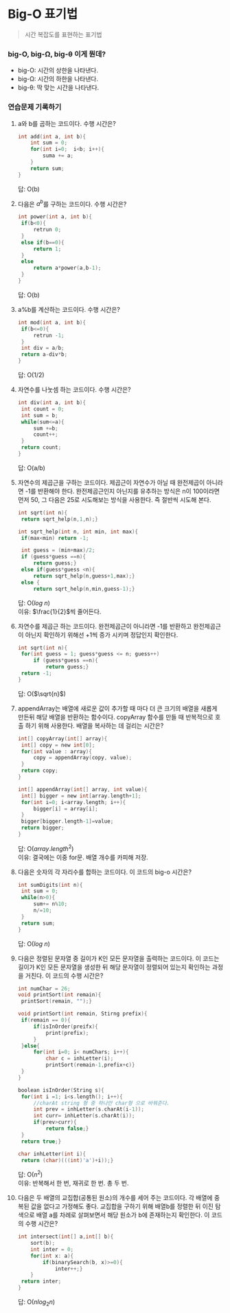 # Big-O 표기법

> 시간 복잡도를 표현하는 표기법

### big-O, big-Ω, big-θ 이게 뭔데?

- big-O: 시간의 상한을 나타낸다.
- big-Ω: 시간의 하한을 나타낸다.
- big-θ: 딱 맞는 시간을 나타낸다.

### 연습문제 기록하기

1. a와 b를 곱하는 코드이다. 수행 시간은?

   ```c
   int add(int a, int b){
       int sum = 0;
       for(int i=0;  i<b; i++){
           suma += a;
       }
       return sum;
   }
   ```

   답: O(b)

2. 다음은 $a^b$를 구하는 코드이다. 수행 시간은?

   ```c
   int power(int a, int b){
   	if(b<0){
   		retrun 0;
   	}
   	else if(b==0){
   		return 1;
   	}
   	else
   		return a*power(a,b-1);
   	}
   }
   ```

   답: O(b)

3. a%b를 계산하는 코드이다. 수행 시간은?

   ```c
   int mod(int a, int b){
   	if(b<=0){
   		retrun -1;
   	}
   	int div = a/b;
   	return a-div*b;
   }
   ```

   답: O(1/2)

4. 자연수를 나눗셈 하는 코드이다. 수행 시간은?

   ```c
   int div(int a, int b){
   	int count = 0;
   	int sum = b;
   	while(sum<=a){
   		sum +=b;
   		count++;
   	}
   	return count;
   }
   ```

   답: O(a/b)

5. 자연수의 제곱근을 구하는 코드이다. 제곱근이 자연수가 아닐 때 완전제곱이 아니라면 -1를 반환해야 한다. 완전제곱근인지 아닌지를 유추하는 방식은 n이 100이라면 먼저 50, 그 다음은 25로 시도해보는 방식을 사용한다. 즉 절반씩 시도해 본다.

   ```c
   int sqrt(int n){
   	return sqrt_help(n,1,n);}

   int sqrt_help(int n, int min, int max){
   	if(max<min) return -1;

   	int guess = (min+max)/2;
   	if (guess*guess ==n){
   		return guess;}
   	else if(guess*guess <n){
   		return sqrt_help(n,guess+1,max);}
   	else {
   		return sqrt_help(n,min,guess-1);}

   ```

   답: O($log~n$)  
   이유: $\frac{1}{2}$씩 줄어든다.

6. 자연수를 제곱근 하는 코드이다. 완전제곱근이 아니라면 -1를 반환하고 완전제곱근이 아닌지 확인하기 위해선 +1씩 증가 시키며 정답인지 확인한다.

   ```c
   int sqrt(int n){
   	for(int guess = 1; guess*guess <= n; guess++)
   		if (guess*guess ==n){
   			return guess;}
   	return -1;
   }
   ```

   답: O($\sqrt{n}$)

7. appendArray는 배열에 새로운 값이 추가할 때 마다 더 큰 크기의 배열을 새롭게 만든뒤 해당 배열을 반환하는 함수이다. copyArray 함수를 만들 때 반복적으로 호출 하기 위해 사용한다. 배열을 복사하는 데 걸리는 시간은?

   ```c
   int[] copyArray(int[] array){
   	int[] copy = new int[0];
   	for(int value : array){
   		copy = appendArray(copy, value);
   	}
   	return copy;
   }

   int[] appendArray(int[] array, int value){
   	int[] bigger = new int[array.length+1];
   	for(int i=0; i<array.length; i++){
   		bigger[i] = array[i];
   	}
   	bigger[bigger.length-1]=value;
    return bigger;
   }
   ```

   답: O($array.length^2$)  
   이유: 결국에는 이중 for문. 배열 개수를 카피해 저장.

8. 다음은 숫자의 각 자리수를 합하는 코드이다. 이 코드의 big-o 시간은?

   ```c
   int sumDigits(int n){
   	int sum = 0;
   	while(n>0){
   		sum+= n%10;
   		n/=10;
   	}
    return sum;
   }
   ```

   답: O($log~n$)

9. 다음은 정렬된 문자열 중 길이가 K인 모든 문자열을 출력하는 코드이다. 이 코드는 길이가 K인 모든 문자열을 생성한 뒤 해당 문자열이 정렬되어 있는지 확인하는 과정을 거친다. 이 코드의 수행 시간은?

   ```c
   int numChar = 26;
   void printSort(int remain){
   	printSort(remain, "");}

   void printSort(int remain, Stirng prefix){
   	if(remain == 0){
   		if(isInOrder(preifx){
   			print(prefix);
   		}
   	}else{
   		for(int i=0; i< numChars; i++){
   			char c = inhLetter(i);
   			printSort(remain-1,prefix+c)}
   	}
   }

   boolean isInOrder(String s){
   	for(int i =1; i<s.length(); i++){
   		//charAt string 형 중 하나만 char형 으로 바꿔준다.
   		int prev = inhLetter(s.charAt(i-1));
   		int curr= inhLetter(s.charAt(i));
   		if(prev>curr){
   			return false;}
   	}
    return true;}

   char inhLetter(int i){
   	return (char)(((int)'a')+i));}

   ```

   답: O($n^2$)  
   이유: 반복해서 한 번, 재귀로 한 번. 총 두 번.

10. 다음은 두 배열의 교집합(공통된 원소)의 개수를 세어 주는 코드이다. 각 배열에 중복된 값을 없다고 가정해도 좋다. 교집합을 구하기 위해 배열b를 정렬한 뒤 이진 탐색으로 배열 a를 차례로 살펴보면서 해당 원소가 b에 존재하는지 확인한다. 이 코드의 수행 시간은?

    ```c
    int intersect(int[] a,int[] b){
    	sort(b);
    	int inter = 0;
    	for(int x: a){
    		if(binarySearch(b, x)>=0){
    			inter++;}
    	}
     return inter;
    }
    ```

    답: O($nlog_2n$)
